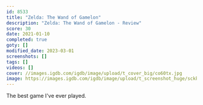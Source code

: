 ```yaml
---
id: 8533
title: "Zelda: The Wand of Gamelon"
description: "Zelda: The Wand of Gamelon - Review"
score: 30
date: 2021-01-10
completed: true
goty: []
modified_date: 2023-03-01
screenshots: []
tags: []
videos: []
cover: //images.igdb.com/igdb/image/upload/t_cover_big/co60tx.jpg
image: https://images.igdb.com/igdb/image/upload/t_screenshot_huge/sckkdr.jpg
---
```

The best game I've ever played.